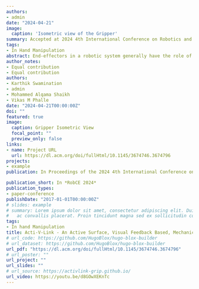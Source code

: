 ```yaml
---
authors:
- admin
date: "2024-04-21"
image:
  caption: 'Isometric view of the Gripper'
summary: Accepted at 2024 4th International Conference on Robotics and Control Engineering 2024, Edinburgh, UK
tags:
- In Hand Manipulation
abstract: End-effectors in a robotic system generally have the role of executing operations related to manipulating and handling the objects. The traditional grippers are restricted to the scope of performing a specific task, which limits their capability of adapting to changes in the physical properties of the objects. The grippers can become more efficient when integrated with a sub-system catering to manipulating varied-sized objects within the existing gripper workspace. Many state-of-the-art methods have used tendon-based and active surface (belt-driven) actuation techniques to effectively change the pose of a wide range of objects within the gripper (in hand). We propose the design of a gripper system that leverages the role of an active surface-based actuation technique integrated with an underactuated linkage mechanism capable of performing complex manipulations. We have curated an object list, all having different shapes, and executed experimental rotation and translation of objects. We take the help of vision-based feedback to accurately execute targeted goal pose motion and additionally demonstrate the gripper's response to mechanical stresses (through analysis) and grasping an object through torque feedback.
author_notes:
- Equal contribution
- Equal contribution
authors:
- Karthik Swamination
- admin
- Mohammed Alqama Shaikh
- Vikas M Phalle
date: "2024-04-21T00:00:00Z"
doi: ""
featured: true
image:
  caption: Gripper Isometric View
  focal_point: ""
  preview_only: false
links:
- name: Project URL
  url: https://dl.acm.org/doi/fullHtml/10.1145/3674746.3674796
projects:
- example
publication: In Proceedings of the 2024 4th International Conference on Robotics and Control Engineering 2024, Edinburgh, UK

publication_short: In *RobCE 2024*
publication_types:
- paper-conference
publishDate: "2017-01-01T00:00:00Z"
# slides: example
# summary: Lorem ipsum dolor sit amet, consectetur adipiscing elit. Duis posuere tellus
#   ac convallis placerat. Proin tincidunt magna sed ex sollicitudin condimentum.
tags:
- In hand Manipulation
title: Acti-V-Link - An Active Surface, Visual Feedback Based, Mechanically Underactuated Gripper for In-Hand Manipulation
# url_code: https://github.com/HugoBlox/hugo-blox-builder
# url_dataset: https://github.com/HugoBlox/hugo-blox-builder
url_pdf: "https://dl.acm.org/doi/fullHtml/10.1145/3674746.3674796"
# url_poster: ""
url_project: ""
url_slides: ""
# url_source: https://activlink-grip.github.io/
url_video: https://youtu.be/d8GOwXEKnTc
---
```


<!-- Create a personal knowledge base and share your knowledge with your peers.

Hugo Blox web framework empowers you with one of the most flexible note-taking capabilities out there.

Create a powerful knowledge base that works on top of a local folder of plain text Markdown files.

Use it as your second brain, either publicly sharing your knowledge with your peers via your website, or via a private GitHub repository and password-protected site just for yourself.

## Mindmaps

Hugo Blox supports a Markdown extension for mindmaps.

With this open format, can even edit your mindmaps in other popular tools such as Obsidian.

Simply insert a Markdown code block labelled as `markmap` and optionally set the height of the mindmap as shown in the example below.

Mindmaps can be created by simply writing the items as a Markdown list within the `markmap` code block, indenting each item to create as many sub-levels as you need:

<div class="highlight">
<pre class="chroma">
<code>
```markmap {height="200px"}
- Hugo Modules
  - Hugo Blox
  - blox-plugins-netlify
  - blox-plugins-netlify-cms
  - blox-plugins-reveal
```
</code>
</pre>
</div>

renders as

```markmap {height="200px"}
- Hugo Modules
  - Hugo Blox
  - blox-plugins-netlify
  - blox-plugins-netlify-cms
  - blox-plugins-reveal
```

Anh here's a more advanced mindmap with formatting, code blocks, and math:

<div class="highlight">
<pre class="chroma">
<code>
```markmap
- Mindmaps
  - Links
    - [Hugo Blox Docs](https://docs.hugoblox.com/)
    - [Discord Community](https://discord.gg/z8wNYzb)
    - [GitHub](https://github.com/HugoBlox/hugo-blox-builder)
  - Features
    - Markdown formatting
    - **inline** ~~text~~ *styles*
    - multiline
      text
    - `inline code`
    -
      ```js
      console.log('hello');
      console.log('code block');
      ```
    - Math: $x = {-b \pm \sqrt{b^2-4ac} \over 2a}$
```
</code>
</pre>
</div>

renders as

```markmap
- Mindmaps
  - Links
    - [Hugo Blox Docs](https://docs.hugoblox.com/)
    - [Discord Community](https://discord.gg/z8wNYzb)
    - [GitHub](https://github.com/HugoBlox/hugo-blox-builder)
  - Features
    - Markdown formatting
    - **inline** ~~text~~ *styles*
    - multiline
      text
    - `inline code`
    -
      ```js
      console.log('hello');
      console.log('code block');
      ```
    - Math: $x = {-b \pm \sqrt{b^2-4ac} \over 2a}$
```

## Highlighting

<mark>Highlight</mark> important text with `mark`:

```html
<mark>Highlighted text</mark>
```

## Callouts

Use [callouts](https://docs.hugoblox.com/reference/markdown/#callouts) (aka _asides_, _hints_, or _alerts_) to draw attention to notes, tips, and warnings.

By wrapping a paragraph in `{{%/* callout note */%}} ... {{%/* /callout */%}}`, it will render as an aside.

```markdown
{{%/* callout note */%}}
A Markdown aside is useful for displaying notices, hints, or definitions to your readers.
{{%/* /callout */%}}
```

renders as

{{% callout note %}}
A Markdown aside is useful for displaying notices, hints, or definitions to your readers.
{{% /callout %}}

Or use the `warning` callout type so your readers don't miss critical details:

{{% callout warning %}}
A Markdown aside is useful for displaying notices, hints, or definitions to your readers.
{{% /callout %}}

## Did you find this page helpful? Consider sharing it 🙌 -->
